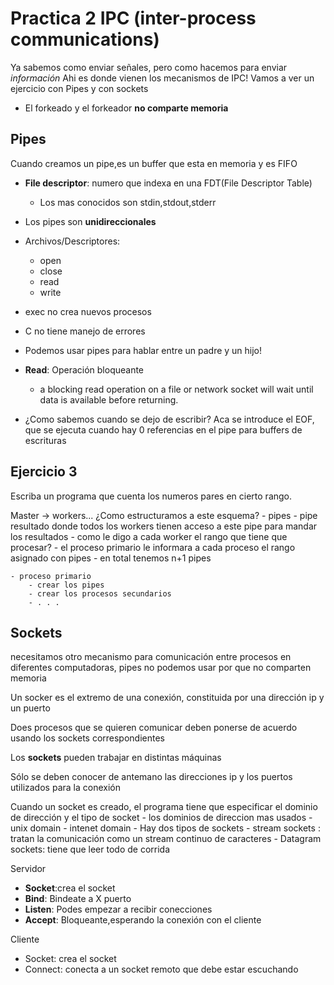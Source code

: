 # Practica 2 IPC (inter-process communications)

Ya sabemos como enviar señales, pero como hacemos para enviar *información*
Ahi es donde vienen los mecanismos de IPC! Vamos a ver un ejercicio con Pipes y con sockets

- El forkeado y el forkeador **no comparte memoria**

## Pipes 
Cuando creamos un pipe,es un buffer que esta en memoria y es FIFO

- **File descriptor**: numero que indexa en una FDT(File Descriptor Table)
    - Los mas conocidos son stdin,stdout,stderr 
- Los pipes son **unidireccionales**
- Archivos/Descriptores:
    - open
    - close
    - read
    - write 
- exec no crea nuevos procesos
- C no tiene manejo de errores 
- Podemos usar pipes para hablar entre un padre y un hijo! 
- **Read**: Operación bloqueante 
    - a blocking read operation on a file or network socket will wait until data is available before returning.

- ¿Como sabemos cuando se dejo de escribir?
Aca se introduce el EOF, que se ejecuta cuando hay 0 referencias en el pipe para buffers de escrituras 



## Ejercicio 3
Escriba un programa que cuenta los numeros pares en cierto rango.

Master -> workers...
¿Como estructuramos a este esquema?
    - pipes
    - pipe resultado donde todos los workers tienen acceso a este pipe 
      para mandar los resultados 
    - como le digo a cada worker el rango que tiene que procesar?
    - el proceso primario le informara a cada proceso el rango asignado con pipes 
    - en total tenemos n+1 pipes

    - proceso primario
        - crear los pipes
        - crear los procesos secundarios 
        - . . .

## Sockets
necesitamos otro mecanismo para comunicación entre procesos en diferentes computadoras,
pipes no podemos usar por que no comparten memoria

Un socker es el extremo de una conexión, constituida por una dirección ip y un puerto

Does procesos que se quieren comunicar deben ponerse de acuerdo usando los sockets correspondientes

Los **sockets** pueden trabajar en distintas máquinas 

Sólo se deben conocer de antemano las direcciones ip y los puertos utilizados para la conexión 

Cuando un socket es creado, el programa tiene que especificar el dominio de dirección y el tipo de socket
    - los dominios de direccion mas usados 
        - unix domain 
        - intenet domain 
    - Hay dos tipos de sockets 
        - stream sockets : tratan la comunicación como un stream continuo de caracteres
        - Datagram sockets: tiene que leer todo de corrida 

Servidor

- **Socket**:crea el socket 
- **Bind**: Bindeate a X puerto  
- **Listen**: Podes empezar a recibir conecciones 
- **Accept**: Bloqueante,esperando la conexión con el cliente

Cliente 
- Socket: crea el socket
- Connect: conecta a un socket remoto que debe estar escuchando 